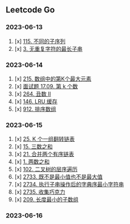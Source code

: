 ## Leetcode Go

### 2023-06-13

1. [x] [115. 不同的子序列](https://leetcode.cn/problems/distinct-subsequences/)
2. [x] [3. 无重复字符的最长子串](https://leetcode.cn/problems/longest-substring-without-repeating-characters/)

### 2023-06-14

1. [x] [215. 数组中的第K个最大元素](https://leetcode.cn/problems/kth-largest-element-in-an-array/)
2. [x] [面试题 17.09. 第 k 个数](https://leetcode.cn/problems/get-kth-magic-number-lcci/)
3. [x] [264. 丑数 II](https://leetcode.cn/problems/ugly-number-ii/)
4. [x] [146. LRU 缓存](https://leetcode.cn/problems/lru-cache/)
5. [x] [912. 排序数组](https://leetcode.cn/problems/sort-an-array/)

### 2023-06-15

1. [x] [25. K 个一组翻转链表](https://leetcode.cn/problems/reverse-nodes-in-k-group/)
2. [x] [15. 三数之和](https://leetcode.cn/problems/3sum/)
3. [x] [21. 合并两个有序链表](https://leetcode.cn/problems/merge-two-sorted-lists/)
4. [x] [1. 两数之和](https://leetcode.cn/problems/two-sum/)
5. [x] [102. 二叉树的层序遍历](https://leetcode.cn/problems/binary-tree-level-order-traversal/)
6. [x] [2733. 既不是最小值也不是最大值](https://leetcode.cn/problems/neither-minimum-nor-maximum/)
7. [x] [2734. 执行子串操作后的字典序最小字符串](https://leetcode.cn/problems/lexicographically-smallest-string-after-substring-operation/)
8. [x] [2735. 收集巧克力](https://leetcode.cn/problems/collecting-chocolates/)
9. [x] [209. 长度最小的子数组](https://leetcode.cn/problems/minimum-size-subarray-sum/)


### 2023-06-16

